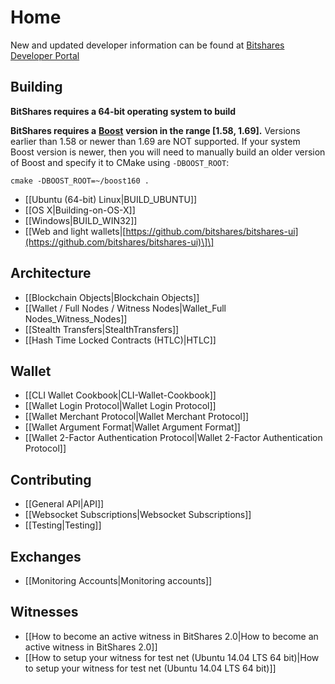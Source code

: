 # Home

New and updated developer information can be found at [Bitshares Developer Portal](https://dev.bitshares.works/)

## Building

**BitShares requires a 64-bit operating system to build**

**BitShares requires a** [**Boost**](http://www.boost.org/) **version in the range \[1.58, 1.69\].** Versions earlier than 1.58 or newer than 1.69 are NOT supported. If your system Boost version is newer, then you will need to manually build an older version of Boost and specify it to CMake using `-DBOOST_ROOT`:

```text
cmake -DBOOST_ROOT=~/boost160 .
```

* \[\[Ubuntu \(64-bit\) Linux\|BUILD\_UBUNTU\]\]
* \[\[OS X\|Building-on-OS-X\]\]
* \[\[Windows\|BUILD\_WIN32\]\]
* \[\[Web and light wallets\|[https://github.com/bitshares/bitshares-ui](https://github.com/bitshares/bitshares-ui)\]\]

## Architecture

* \[\[Blockchain Objects\|Blockchain Objects\]\]
* \[\[Wallet / Full Nodes / Witness Nodes\|Wallet\_Full Nodes\_Witness\_Nodes\]\]
* \[\[Stealth Transfers\|StealthTransfers\]\]
* \[\[Hash Time Locked Contracts \(HTLC\)\|HTLC\]\]

## Wallet

* \[\[CLI Wallet Cookbook\|CLI-Wallet-Cookbook\]\]
* \[\[Wallet Login Protocol\|Wallet Login Protocol\]\]
* \[\[Wallet Merchant Protocol\|Wallet Merchant Protocol\]\]
* \[\[Wallet Argument Format\|Wallet Argument Format\]\]
* \[\[Wallet 2-Factor Authentication Protocol\|Wallet 2-Factor Authentication Protocol\]\]

## Contributing

* \[\[General API\|API\]\]
* \[\[Websocket Subscriptions\|Websocket Subscriptions\]\]
* \[\[Testing\|Testing\]\]

## Exchanges

* \[\[Monitoring Accounts\|Monitoring accounts\]\]

## Witnesses

* \[\[How to become an active witness in BitShares 2.0\|How to become an active witness in BitShares 2.0\]\]
* \[\[How to setup your witness for test net \(Ubuntu 14.04 LTS 64 bit\)\|How to setup your witness for test net \(Ubuntu 14.04 LTS 64 bit\)\]\]

